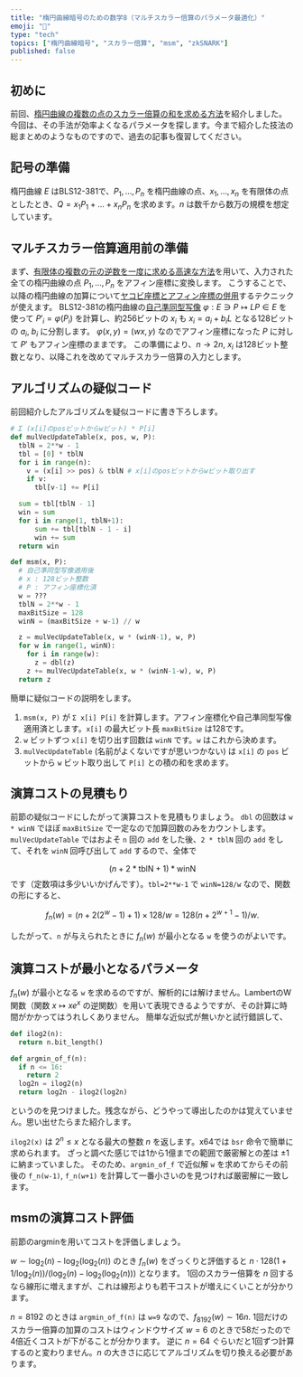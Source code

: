 ```yaml
---
title: "楕円曲線暗号のための数学8（マルチスカラー倍算のパラメータ最適化）"
emoji: "🧮"
type: "tech"
topics: ["楕円曲線暗号", "スカラー倍算", "msm", "zkSNARK"]
published: false
---
```

## 初めに
前回、[楕円曲線の複数の点のスカラー倍算の和を求める方法](https://zenn.dev/herumi/articles/ecc-multi-scalar-multiplication)を紹介しました。
今回は、その手法が効率よくなるパラメータを探します。今まで紹介した技法の総まとめのようなものですので、過去の記事も復習してください。

## 記号の準備
楕円曲線 $E$ はBLS12-381で、$P_1, \dots, P_n$ を楕円曲線の点、$x_1, \dots, x_n$ を有限体の点としたとき、$Q=x_1 P_1 + \dots + x_n P_n$ を求めます。$n$ は数千から数万の規模を想定しています。

## マルチスカラー倍算適用前の準備
まず、[有限体の複数の元の逆数を一度に求める高速な方法](https://zenn.dev/herumi/articles/multi-inverse-of-ff)を用いて、入力された全ての楕円曲線の点 $P_1, \dots, P_n$ をアフィン座標に変換します。
こうすることで、以降の楕円曲線の加算について[ヤコビ座標とアフィン座標の併用](https://zenn.dev/herumi/articles/ecc-jacobi-coordinate#%E3%83%A4%E3%82%B3%E3%83%93%E5%BA%A7%E6%A8%99%E3%81%A8%E3%82%A2%E3%83%95%E3%82%A3%E3%83%B3%E5%BA%A7%E6%A8%99%E3%81%AE%E4%BD%B5%E7%94%A8)するテクニックが使えます。
BLS12-381の楕円曲線の[自己準同型写像](https://zenn.dev/herumi/articles/ecc-mul-glv-endo#%E8%87%AA%E5%B7%B1%E6%BA%96%E5%90%8C%E5%9E%8B%E5%86%99%E5%83%8F) $\varphi:E \ni P \mapsto L P \in E$ を使って $P'_i=\varphi(P_i)$ を計算し、約256ビットの $x_i$ も $x_i = a_i + b_i L$ となる128ビットの $a_i$, $b_i$ に分割します。
$\varphi(x,y)=(wx,y)$ なのでアフィン座標になった $P$ に対して $P'$ もアフィン座標のままです。
この準備により、$n → 2n$, $x_i$ は128ビット整数となり、以降これを改めてマルチスカラー倍算の入力とします。

## アルゴリズムの疑似コード
前回紹介したアルゴリズムを疑似コードに書き下ろします。

```python
# Σ (x[i]のposビットからwビット) * P[i]
def mulVecUpdateTable(x, pos, w, P):
  tblN = 2**w - 1
  tbl = [0] * tblN
  for i in range(n):
    v = (x[i] >> pos) & tblN # x[i]のposビットからwビット取り出す
    if v:
      tbl[v-1] += P[i]

  sum = tbl[tblN - 1]
  win = sum
  for i in range(1, tblN+1):
      sum += tbl[tblN - 1 - i]
      win += sum
  return win
```

```python
def msm(x, P):
  # 自己準同型写像適用後
  # x : 128ビット整数
  # P : アフィン座標化済
  w = ???
  tblN = 2**w - 1
  maxBitSize = 128
  winN = (maxBitSize + w-1) // w

  z = mulVecUpdateTable(x, w * (winN-1), w, P)
  for w in range(1, winN):
    for i in range(w):
      z = dbl(z)
    z += mulVecUpdateTable(x, w * (winN-1-w), w, P)
  return z
```

簡単に疑似コードの説明をします。
1. `msm(x, P)` が `Σ x[i] P[i]` を計算します。アフィン座標化や自己準同型写像適用済とします。`x[i]` の最大ビット長 `maxBitSize` は128です。
2. `w` ビットずつ `x[i]` を切り出す回数は `winN` です。`w` はこれから決めます。
3. `mulVecUpdateTable` (名前がよくないですが思いつかない) は `x[i]` の `pos` ビットから `w` ビット取り出して `P[i]` との積の和を求めます。

## 演算コストの見積もり
前節の疑似コードにしたがって演算コストを見積もりましょう。
`dbl` の回数は `w * winN` でほぼ `maxBitSize` で一定なので加算回数のみをカウントします。
`mulVecUpdateTable` ではおよそ `n` 回の `add` をした後、`2 * tblN` 回の `add` をして、それを `winN` 回呼び出して `add` するので、全体で

$$
(n + 2 * \text{tblN} + 1) * \text{winN}
$$
です（定数項は多少いいかげんです）。`tbl=2**w-1` で `winN=128/w` なので、関数の形にすると、

$$
f_n(w) = (n + 2(2^w-1)+1) \times 128/w = 128(n+2^{w+1}-1)/w.
$$

したがって、`n` が与えられたときに $f_n(w)$ が最小となる `w` を使うのがよいです。

## 演算コストが最小となるパラメータ
$f_n(w)$ が最小となる `w` を求めるのですが、解析的には解けません。LambertのW関数（関数 $x \mapsto x e^x$ の逆関数）を用いて表現できるようですが、その計算に時間がかかってはうれしくありません。
簡単な近似式が無いかと試行錯誤して、

```python
def ilog2(n):
  return n.bit_length()

def argmin_of_f(n):
  if n <= 16:
    return 2
  log2n = ilog2(n)
  return log2n - ilog2(log2n)
```
というのを見つけました。残念ながら、どうやって導出したのかは覚えていません。思い出せたらまた紹介します。

`ilog2(x)` は $2^n \le x$ となる最大の整数 $n$ を返します。x64では `bsr` 命令で簡単に求められます。
ざっと調べた感じでは1から1億までの範囲で厳密解との差は $\pm 1$ に納まっていました。
そのため、`argmin_of_f` で近似解 `w` を求めてからその前後の `f_n(w-1)`, `f_n(w+1)` を計算して一番小さいのを見つければ厳密解に一致します。

## msmの演算コスト評価
前節のargminを用いてコストを評価しましょう。

$w \sim \log_2(n) - \log_2(\log_2(n))$ のとき $f_n(w)$ をざっくりと評価すると $n \cdot 128(1+1/\log_2(n))/(\log_2(n)-\log_2(\log_2(n)))$ となります。
1回のスカラー倍算を $n$ 回するなら線形に増えますが、これは線形よりも若干コストが増えにくいことが分かります。

$n=8192$ のときは `argmin_of_f(n)` は `w=9` なので、$f_{8192}(w) \sim 16 n$.
1回だけのスカラー倍算の加算のコストはウィンドウサイズ $w=6$ のときで58だったので4倍近くコストが下がることが分かります。
逆に $n=64$ ぐらいだと1回ずつ計算するのと変わりません。$n$ の大きさに応じてアルゴリズムを切り換える必要があります。
